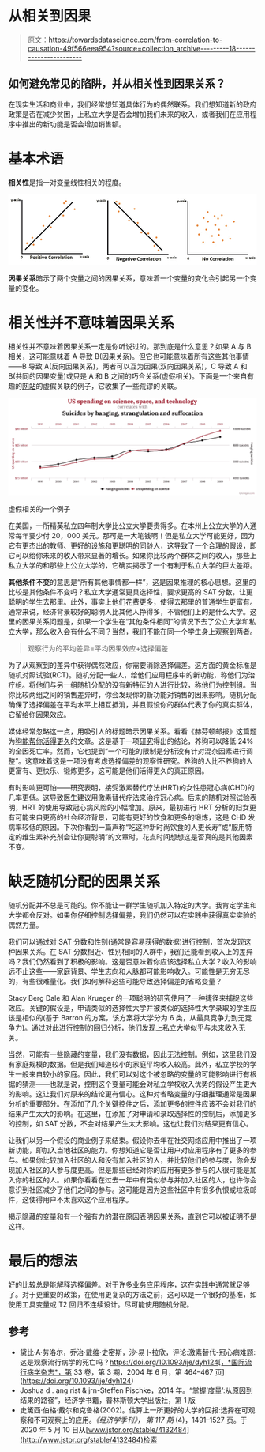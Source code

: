 # 从相关到因果

> 原文：<https://towardsdatascience.com/from-correlation-to-causation-49f566eea954?source=collection_archive---------18----------------------->

## 如何避免常见的陷阱，并从相关性到因果关系？

在现实生活和商业中，我们经常想知道具体行为的偶然联系。我们想知道新的政府政策是否在减少贫困，上私立大学是否会增加我们未来的收入，或者我们在应用程序中推出的新功能是否会增加销售额。

# 基本术语

**相关性**是指一对变量线性相关的程度。

![](img/9ef29b1a522194a83d5fb4735f96991c.png)

**因果关系**暗示了两个变量之间的因果关系，意味着一个变量的变化会引起另一个变量的变化。

# 相关性并不意味着因果关系

相关性并不意味着因果关系一定是你听说过的。那到底是什么意思？如果 A 与 B 相关，这可能意味着 A 导致 B(因果关系)。但它也可能意味着所有这些其他事情——B 导致 A(反向因果关系)，两者可以互为因果(双向因果关系)，C 导致 A 和 B(共同的因果变量)或只是 A 和 B 之间的巧合关系(虚假相关)。下面是一个来自有趣的[网站](https://www.tylervigen.com/spurious-correlations)的虚假关联的例子，它收集了一些荒谬的关联。

![](img/e013c16ee995a3dfd38140d1af5b0a5d.png)

虚假相关的一个例子

在美国，一所精英私立四年制大学比公立大学要贵得多。在本州上公立大学的人通常每年要少付 20，000 美元。那可是一大笔钱啊！但是私立大学可能更好，因为它有更杰出的教师、更好的设施和更聪明的同龄人，这导致了一个合理的假设，即它可以给你未来的收入带来显著的增长。如果你比较两个群体之间的收入，那些上私立大学的和那些上公立大学的，它确实揭示了一个有利于私立大学的巨大差距。

**其他条件不变**的意思是“所有其他事情都一样”，这是因果推理的核心思想。这里的比较是其他条件不变吗？私立大学通常更具选择性，要求更高的 SAT 分数，让更聪明的学生去那里。此外，事实上他们花费更多，使得去那里的普通学生更富有。通常来说，经济背景较好的聪明人比其他人挣得多，不管他们上的是什么大学。这里的因果关系问题是，如果一个学生在“其他条件相同”的情况下去了公立大学和私立大学，那么收入会有什么不同？当然，我们不能在同一个学生身上观察到两者。

> 观察行为的平均差异=平均因果效应+选择偏差

为了从观察到的差异中获得偶然效应，你需要消除选择偏差。这方面的黄金标准是随机对照试验(RCT)。随机分配一些人，给他们应用程序中的新功能，称他们为治疗组。将他们与另一组随机分配的没有新特征的人进行比较，称他们为控制组。当你比较两组之间的销售差异时，你会发现你的新功能对销售的因果影响。随机分配确保了选择偏差在平均水平上相互抵消，并且假设你的群体代表了你的真实群体，它留给你因果效应。

媒体经常忽略这一点，用吸引人的标题暗示因果关系。看看《赫芬顿邮报》这篇题为[狗能帮你活得更久](https://www.huffingtonpost.in/entry/dogs-help-live-longer_l_5d9cceeee4b02c9da03fd45c)的文章。这是基于一项[研究](https://www.ahajournals.org/doi/10.1161/CIRCOUTCOMES.119.005554)得出的结论，养狗可以降低 24%的全因死亡率。然而，它也提到“一个可能的限制是分析没有针对混杂因素进行调整”。这意味着这是一项没有考虑选择偏差的观察性研究。养狗的人比不养狗的人更富有、更快乐、锻炼更多，这可能是他们活得更久的真正原因。

有时影响更可怕——研究表明，接受激素替代疗法(HRT)的女性患冠心病(CHD)的几率更低。这导致医生建议用激素替代疗法来治疗冠心病。后来的随机对照试验表明，HRT 的使用导致冠心病风险的小幅增加。原来，最初进行 HRT 分析的妇女更有可能来自更高的社会经济背景，可能有更好的饮食和更多的锻炼，这是 CHD 发病率较低的原因。下次你看到一篇声称“吃这种新时尚饮食的人更长寿”或“服用特定的维生素补充剂会让你更聪明”的文章时，花点时间想想这是否真的是其他因素不变。

# 缺乏随机分配的因果关系

随机分配并不总是可能的。你不能让一群学生随机加入特定的大学。我肯定学生和大学都会反对。如果你仔细控制选择偏差，我们仍然可以在实践中获得真实实验的偶然力量。

我们可以通过对 SAT 分数和性别(通常是容易获得的数据)进行控制，首次发现这种因果关系。在 SAT 分数相近、性别相同的人群中，我们还能看到收入上的差异吗？我们仍然看到了积极的影响。这是否意味着你应该选择私立大学？收入的影响远不止这些——家庭背景、学生志向和人脉都可能影响收入。可能性是无穷无尽的，有些很难量化。我们如何解释这些可能导致选择偏差的省略变量？

Stacy Berg Dale 和 Alan Krueger 的一项聪明的研究使用了一种捷径来捕捉这些效应。关键的假设是，申请类似的选择性大学并被类似的选择性大学录取的学生应该是相似的(基于 Barron 的方案，该方案将大学分为 6 类，从最具竞争力到无竞争力)。通过对此进行控制的回归分析，他们发现上私立大学似乎与未来收入无关。

当然，可能有一些隐藏的变量，我们没有数据，因此无法控制。例如，这里我们没有家庭规模的数据。但是我们知道较小的家庭平均收入较高。此外，私立学校的学生一般来自较小的家庭。因此，我们可以对这个被忽略的变量的可能影响进行有根据的猜测——也就是说，控制这个变量可能会对私立学校收入优势的假设产生更大的影响。这让我们对原来的结论更有信心。这种对省略变量的仔细推理通常是因果分析的重要部分。在添加了几个关键控件之后，添加更多的控件应该不会对我们的结果产生太大的影响。在这里，在添加了对申请和录取选择性的控制后，添加更多的控制，如 SAT 分数，不会对结果产生太大影响。这也让我们对结果更有信心。

让我们以另一个假设的商业例子来结束。假设你去年在社交网络应用中推出了一项新功能，即加入当地社区的能力。你想知道它是否让用户对应用程序有了更多的参与。如果你比较加入社区的人和没有加入社区的人，并比较他们的参与度，你会发现加入社区的人参与度更高。但是那些已经对你的应用有更多参与的人很可能是加入你的社区的人。如果你看看在过去一年中有类似参与并加入社区的人，也许你会意识到社区减少了他们之间的参与。这可能是因为这些社区中有很多仇恨或垃圾邮件，这使得用户不太喜欢这个应用程序。

揭示隐藏的变量和有一个强有力的潜在原因表明因果关系，直到它可以被证明不是这样。

# 最后的想法

好的比较总是能解释选择偏差。对于许多业务应用程序，这在实践中通常就足够了。对于更重要的政策，在使用更复杂的方法之前，这可以是一个很好的基准，如使用工具变量或 T2 回归不连续设计。尽可能使用随机分配。

## 参考

*   黛比·A·劳洛尔，乔治·戴维·史密斯，沙·易卜拉欣，评论:激素替代-冠心病难题:这是观察流行病学的死亡吗？https://doi.org/10.1093/ije/dyh124[，*国际流行病学杂志*，第 33 卷，第 3 期，2004 年 6 月，第 464–467 页](https://doi.org/10.1093/ije/dyh124)
*   Joshua d . ang rist & jrn-Steffen Pischke，2014 年。“掌握‘度量’:从原因到结果的路径”，经济学书籍，普林斯顿大学出版社，第 1 版
*   史黛西·伯格·戴尔和克鲁格(2002)。估算上一所更好的大学的回报:选择在可观察和不可观察上的应用。*《经济学季刊》，* *第 117 期* (4)，1491–1527 页。于 2020 年 5 月 10 日从[www.jstor.org/stable/4132484](http://www.jstor.org/stable/4132484)检索